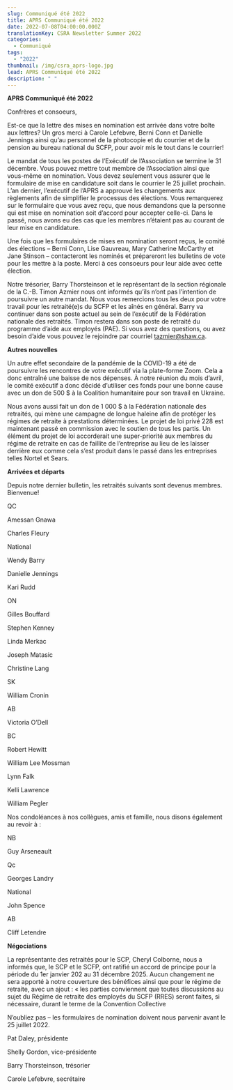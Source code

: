 ```yaml
---
slug: Communiqué été 2022
title: APRS Communiqué été 2022
date: 2022-07-08T04:00:00.000Z
translationKey: CSRA Newsletter Summer 2022
categories:
  - Communiqué
tags:
  - "2022"
thumbnail: /img/csra_aprs-logo.jpg
lead: APRS Communiqué été 2022
description: " "
---
```

**APRS Communiqué été 2022**

Confrères et consoeurs,

Est-ce que la lettre des mises en nomination est arrivée dans votre boîte aux lettres? Un gros merci à Carole Lefebvre, Berni Conn et Danielle Jennings ainsi qu’au personnel de la photocopie et du courrier et de la pension au bureau national du SCFP, pour avoir mis le tout dans le courrier!

Le mandat de tous les postes de l’Exécutif de l’Association se termine le 31 décembre. Vous pouvez mettre tout membre de l’Association ainsi que vous-même en nomination. Vous devez seulement vous assurer que le formulaire de mise en candidature soit dans le courrier le 25 juillet prochain. L’an dernier, l’exécutif de l’APRS a approuvé les changements aux règlements afin de simplifier le processus des élections. Vous remarquerez sur le formulaire que vous avez reçu, que nous demandons que la personne qui est mise en nomination soit d’accord pour accepter celle-ci. Dans le passé, nous avons eu des cas que les membres n’étaient pas au courant de leur mise en candidature.

Une fois que les formulaires de mises en nomination seront reçus, le comité des élections – Berni Conn, Lise Gauvreau, Mary Catherine McCarthy et Jane Stinson – contacteront les nominés et prépareront les bulletins de vote pour les mettre à la poste. Merci à ces consoeurs pour leur aide avec cette élection.

Notre trésorier, Barry Thorsteinson et le représentant de la section régionale de la C.-B. Timon Azmier nous ont informés qu’ils n’ont pas l’intention de poursuivre un autre mandat. Nous vous remercions tous les deux pour votre travail pour les retraité(e)s du SCFP et les aînés en général. Barry va continuer dans son poste actuel au sein de l’exécutif de la Fédération nationale des retraités. Timon restera dans son poste de retraité du programme d’aide aux employés (PAE). Si vous avez des questions, ou avez besoin d’aide vous pouvez le rejoindre par courriel [tazmier@shaw.ca](mailto:tazmier@shaw.ca).

**Autres nouvelles**

Un autre effet secondaire de la pandémie de la COVID-19 a été de poursuivre les rencontres de votre exécutif via la plate-forme Zoom. Cela a donc entraîné une baisse de nos dépenses. À notre réunion du mois d’avril, le comité exécutif a donc décidé d’utiliser ces fonds pour une bonne cause avec un don de 500 $ à la Coalition humanitaire pour son travail en Ukraine.

Nous avons aussi fait un don de 1 000 $ à la Fédération nationale des retraités, qui mène une campagne de longue haleine afin de protéger les régimes de retraite à prestations déterminées. Le projet de loi privé 228 est maintenant passé en commission avec le soutien de tous les partis. Un élément du projet de loi accorderait une super-priorité aux membres du régime de retraite en cas de faillite de l’entreprise au lieu de les laisser derrière eux comme cela s’est produit dans le passé dans les entreprises telles Nortel et Sears.

**Arrivées et départs**

Depuis notre dernier bulletin, les retraités suivants sont devenus membres. Bienvenue!

QC

Amessan Gnawa

Charles Fleury

National

Wendy Barry

Danielle Jennings

Kari Rudd

ON

Gilles Bouffard

Stephen Kenney

Linda Merkac

Joseph Matasic

Christine Lang

SK

William Cronin

AB

Victoria O’Dell

BC

Robert Hewitt

William Lee Mossman

Lynn Falk

Kelli Lawrence

William Pegler

Nos condoléances à nos collègues, amis et famille, nous disons également au revoir à :

NB

Guy Arseneault

Qc

Georges Landry

National

John Spence

AB

Cliff Letendre

**Négociations**

La représentante des retraités pour le SCP, Cheryl Colborne, nous a informés que, le SCP et le SCFP, ont ratifié un accord de principe pour la période du 1er janvier 202 au 31 décembre 2025. Aucun changement ne sera apporté à notre couverture des bénéfices ainsi que pour le régime de retraite, avec un ajout : « les parties conviennent que toutes discussions au sujet du Régime de retraite des employés du SCFP (RRES) seront faites, si nécessaire, durant le terme de la Convention Collective

N’oubliez pas – les formulaires de nomination doivent nous parvenir avant le 25 juillet 2022.

Pat Daley, présidente

Shelly Gordon, vice-présidente

Barry Thorsteinson, trésorier

Carole Lefebvre, secrétaire